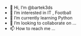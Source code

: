 - 👋 Hi, I’m @bartek3ds
- 👀 I’m interested in IT , Football
- 🌱 I’m currently learning Python
- 💞️ I’m looking to collaborate on ...
- 📫 How to reach me ...

<!---
bartek3ds/bartek3ds is a ✨ special ✨ repository because its `README.md` (this file) appears on your GitHub profile.
You can click the Preview link to take a look at your changes.
--->
